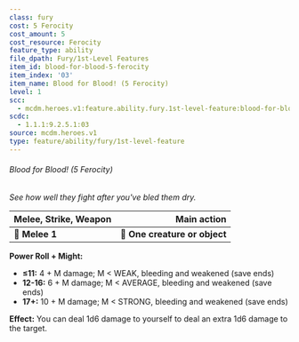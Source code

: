 ```yaml
---
class: fury
cost: 5 Ferocity
cost_amount: 5
cost_resource: Ferocity
feature_type: ability
file_dpath: Fury/1st-Level Features
item_id: blood-for-blood-5-ferocity
item_index: '03'
item_name: Blood for Blood! (5 Ferocity)
level: 1
scc:
  - mcdm.heroes.v1:feature.ability.fury.1st-level-feature:blood-for-blood-5-ferocity
scdc:
  - 1.1.1:9.2.5.1:03
source: mcdm.heroes.v1
type: feature/ability/fury/1st-level-feature
---
```


###### Blood for Blood! (5 Ferocity)

*See how well they fight after you've bled them dry.*

| **Melee, Strike, Weapon** |               **Main action** |
| ------------------------- | ----------------------------: |
| **📏 Melee 1**            | **🎯 One creature or object** |

**Power Roll + Might:**

- **≤11:** 4 + M damage; M < WEAK, bleeding and weakened (save ends)
- **12-16:** 6 + M damage; M < AVERAGE, bleeding and weakened (save ends)
- **17+:** 10 + M damage; M < STRONG, bleeding and weakened (save ends)

**Effect:** You can deal 1d6 damage to yourself to deal an extra 1d6 damage to the target.
